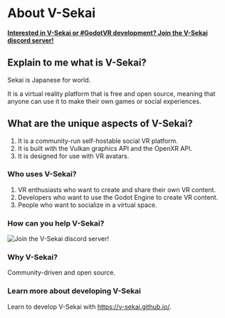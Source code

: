 # About V-Sekai

**[Interested in V-Sekai or #GodotVR development? Join the V-Sekai discord server!](https://discord.gg/7BQDHesck8)**

## Explain to me what is V-Sekai?

Sekai is Japanese for world. 

It is a virtual reality platform that is free and open source, meaning that anyone can use it to make their own games or social experiences.

## What are the unique aspects of V-Sekai?

1. It is a community-run self-hostable social VR platform.
2. It is built with the Vulkan graphics API and the OpenXR API.
3. It is designed for use with VR avatars.

###  Who uses V-Sekai?

1. VR enthusiasts who want to create and share their own VR content.
2. Developers who want to use the Godot Engine to create VR content.
3. People who want to socialize in a virtual space.

### How can you help V-Sekai?
![Join the V-Sekai discord server!](https://discord.gg/7BQDHesck8)

### Why V-Sekai?
Community-driven and open source.

### Learn more about developing V-Sekai

Learn to develop V-Sekai with https://v-sekai.github.io/.
